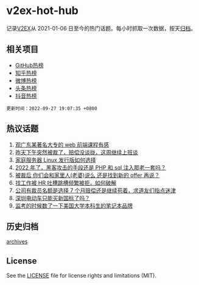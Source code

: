 # v2ex-hot-hub

 记录[V2EX](https://www.v2ex.com/)从 2021-01-06 日至今的热门话题。每小时抓取一次数据，按天[归档](archives)。
 
 ## 相关项目

- [GitHub热榜](https://github.com/snaildev/github-hot-hub)
- [知乎热榜](https://github.com/snaildev/zhihu-hot-hub)
- [微博热榜](https://github.com/snaildev/weibo-hot-hub)
- [头条热榜](https://github.com/snaildev/toutiao-hot-hub)
- [抖音热榜](https://github.com/snaildev/douyin-hot-hub)


 `更新时间：2022-09-27 19:07:35 +0800`

## 热议话题

1. [观广东某著名大专的 web 前端课程有感](https://www.v2ex.com/t/883258)
1. [昨天下午突然被裁了，赔偿没谈拢，这周继续上班谈](https://www.v2ex.com/t/883173)
1. [家庭服务器 Linux 发行版如何选择](https://www.v2ex.com/t/883107)
1. [2022 年了，黑客攻击的手段还是 PHP 和 sql 注入那老一套吗？](https://www.v2ex.com/t/883157)
1. [被裁后 你们会和家里人(老婆)说么 还是找到新的 offer 再说？](https://www.v2ex.com/t/883220)
1. [找工作被 HR 吐槽跳槽频繁被拒，如何破解](https://www.v2ex.com/t/883180)
1. [公司有裁员名额是选择 7 个月赔偿还是继续苟着，求道友们指点迷津](https://www.v2ex.com/t/883176)
1. [深圳电动车只能买新国标了吗？](https://www.v2ex.com/t/883168)
1. [监考的时候数了一下美国大学本科生的笔记本品牌](https://www.v2ex.com/t/883144)

## 历史归档

[archives](archives)

## License

See the [LICENSE](LICENSE) file for license rights and limitations (MIT).
